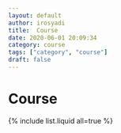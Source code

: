 ```yaml
---
layout: default
author: irosyadi
title:  Course
date: 2020-06-01 20:09:34
category: course
tags: ["category", "course"]
draft: false
---
```


# Course

{% include list.liquid all=true %}
